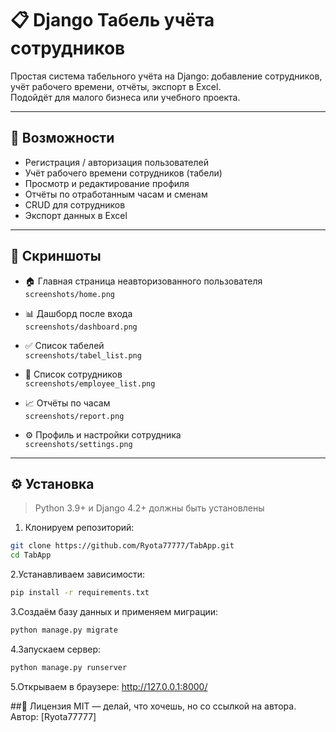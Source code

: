 # 📋 Django Табель учёта сотрудников

Простая система табельного учёта на Django: добавление сотрудников, учёт рабочего времени, отчёты, экспорт в Excel.  
Подойдёт для малого бизнеса или учебного проекта.

---

## 🧩 Возможности

- Регистрация / авторизация пользователей
- Учёт рабочего времени сотрудников (табели)
- Просмотр и редактирование профиля
- Отчёты по отработанным часам и сменам
- CRUD для сотрудников
- Экспорт данных в Excel

---

## 📸 Скриншоты

- 🏠 Главная страница неавторизованного пользователя  
  `screenshots/home.png`

- 📊 Дашборд после входа  
  `screenshots/dashboard.png`

- ✅ Список табелей  
  `screenshots/tabel_list.png`

- 👷 Список сотрудников  
  `screenshots/employee_list.png`

- 📈 Отчёты по часам  
  `screenshots/report.png`

- ⚙️ Профиль и настройки сотрудника  
  `screenshots/settings.png`

---

## ⚙️ Установка

> Python 3.9+ и Django 4.2+ должны быть установлены

1. Клонируем репозиторий:

```bash
git clone https://github.com/Ryota77777/TabApp.git
cd TabApp
```

2.Устанавливаем зависимости:
```bash
pip install -r requirements.txt
```
3.Создаём базу данных и применяем миграции:
```bash
python manage.py migrate
```
4.Запускаем сервер:
```bash
python manage.py runserver
```
5.Открываем в браузере:
http://127.0.0.1:8000/

##📜 Лицензия
MIT — делай, что хочешь, но со ссылкой на автора.
Автор: [Ryota77777]

